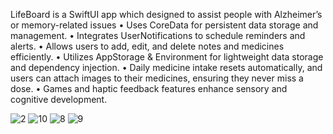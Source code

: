 LifeBoard is a SwiftUI app which designed to assist people with Alzheimer’s or memory-related issues
	•	Uses CoreData for persistent data storage and management.
	•	Integrates UserNotifications to schedule reminders and alerts.
	•	Allows users to add, edit, and delete notes and medicines efficiently.
	•	Utilizes AppStorage & Environment for lightweight data storage and dependency injection.
	•	Daily medicine intake resets automatically, and users can attach images to their medicines, ensuring they never miss a dose.
	•	Games and haptic feedback features enhance sensory and cognitive development.

![2](https://github.com/user-attachments/assets/349c0e4a-6d4b-4009-8410-0fd1e4f7f28b)
![10](https://github.com/user-attachments/assets/b04ed148-72fb-4494-bf42-f4a75de8ad34)
![8](https://github.com/user-attachments/assets/2ab09798-2459-4cb6-aa2b-608a95907b04)
![9](https://github.com/user-attachments/assets/198a961c-ec89-4623-82ee-e482096c31c0)
